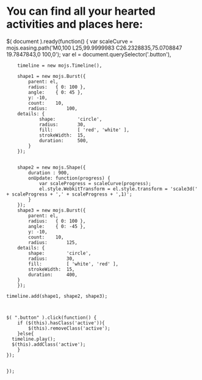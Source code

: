 # You can find all your hearted activities and places here: 

<body>
<script src="yourlikes.js"></script>
</body>
<div id='heart' class='button'></div>

$( document ).ready(function() {
    var scaleCurve = mojs.easing.path('M0,100 L25,99.9999983 C26.2328835,75.0708847 19.7847843,0 100,0');
       var el = document.querySelector('.button'),
       
        timeline = new mojs.Timeline(),

        shape1 = new mojs.Burst({
            parent: el,
            radius:   { 0: 100 },
            angle:    { 0: 45 },
            y: -10,
            count:    10,
            radius:       100,
        details: {
                shape:        'circle',
                radius:       30,
                fill:         [ 'red', 'white' ],
                strokeWidth:  15,
                duration:     500,
            }
        });
    
    
        shape2 = new mojs.Shape({
            duration : 900,
            onUpdate: function(progress) {
                var scaleProgress = scaleCurve(progress);
                el.style.WebkitTransform = el.style.transform = 'scale3d(' + scaleProgress + ',' + scaleProgress + ',1)';
            }
        });
        shape3 = new mojs.Burst({
            parent: el,
            radius:   { 0: 100 },
            angle:    { 0: -45 },
            y: -10,
            count:    10,
            radius:       125,
        details: {
            shape:        'circle',
            radius:       30,
            fill:         [ 'white', 'red' ],
            strokeWidth:  15,
            duration:     400,
        }
        });
    
    timeline.add(shape1, shape2, shape3);
    
    

    $( ".button" ).click(function() {
        if ($(this).hasClass('active')){
            $(this).removeClass('active');
        }else{
      timeline.play();
      $(this).addClass('active');
        }
    });
    
    
    });


